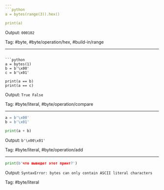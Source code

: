 ```yaml
---
```python
a = bytes(range(3)).hex()

print(a)
```
Output: `000102`

Tag: #byte, #byte/operation/hex, #build-in/range

---
```

```python
a = bytes(1)
b = b'\x00'
c = b'\x01'

print(a == b)
print(a == c)
```
Output: `True False`

Tag: #byte/literal, #byte/operation/compare

---
```python
a = b'\x00'
b = b'\x01'

print(a + b)
```
Output: `b'\x00\x01'`

Tag: #byte/literal, #byte/operation/add

---
```python
print(b'что выведет этот принт?')
```
Output: `SyntaxError: bytes can only contain ASCII literal characters`

Tag: #byte/literal
